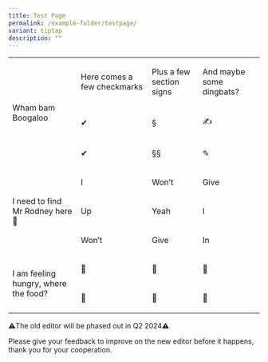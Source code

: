 ```yaml
---
title: Test Page
permalink: /example-folder/testpage/
variant: tiptap
description: ""
---
```

<table><tbody><tr><td rowspan="3" colspan="1"><p>Wham bam Boogaloo</p></td><td rowspan="1" colspan="1"><p>Here comes a few checkmarks</p></td><td rowspan="1" colspan="1"><p>Plus a few section signs</p></td><td rowspan="1" colspan="1"><p>And maybe some dingbats?</p></td></tr><tr><td rowspan="1" colspan="1"><p>✔</p></td><td rowspan="1" colspan="1"><p>§</p></td><td rowspan="1" colspan="1"><p>✍</p></td></tr><tr><td rowspan="1" colspan="1"><p>✔</p></td><td rowspan="1" colspan="1"><p>§§</p></td><td rowspan="1" colspan="1"><p>✎</p></td></tr><tr><td rowspan="3" colspan="1"><p>I need to find Mr Rodney here🦊</p></td><td rowspan="1" colspan="1"><p>I</p></td><td rowspan="1" colspan="1"><p>Won’t</p></td><td rowspan="1" colspan="1"><p>Give</p></td></tr><tr><td rowspan="1" colspan="1"><p>Up</p></td><td rowspan="1" colspan="1"><p>Yeah</p></td><td rowspan="1" colspan="1"><p>I</p></td></tr><tr><td rowspan="1" colspan="1"><p>Won’t</p></td><td rowspan="1" colspan="1"><p>Give</p></td><td rowspan="1" colspan="1"><p>In</p></td></tr><tr><td rowspan="2" colspan="1"><p>I am feeling hungry, where the food?</p></td><td rowspan="1" colspan="1"><p>🍎</p></td><td rowspan="1" colspan="1"><p>🍋</p></td><td rowspan="1" colspan="1"><p>🍇</p></td></tr><tr><td rowspan="1" colspan="1"><p>🍚</p></td><td rowspan="1" colspan="1"><p>🍈</p></td><td rowspan="1" colspan="1"><p>🍪</p></td></tr></tbody></table><p>⚠️The old editor will be phased out in Q2 2024⚠️</p><p>Please give your feedback to improve on the new editor before it happens, thank you for your cooperation.</p>